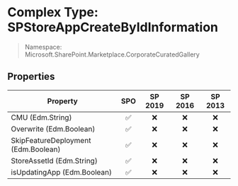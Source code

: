 # Complex Type: SPStoreAppCreateByIdInformation

> Namespace: Microsoft.SharePoint.Marketplace.CorporateCuratedGallery

## Properties

Property | SPO | SP 2019 | SP 2016 | SP 2013
----------|:---:|:-------:|:-------:|:-------:
CMU (Edm.String) | ✅ | ❌ | ❌ | ❌
Overwrite (Edm.Boolean) | ✅ | ❌ | ❌ | ❌
SkipFeatureDeployment (Edm.Boolean) | ✅ | ❌ | ❌ | ❌
StoreAssetId (Edm.String) | ✅ | ❌ | ❌ | ❌
isUpdatingApp (Edm.Boolean) | ✅ | ❌ | ❌ | ❌